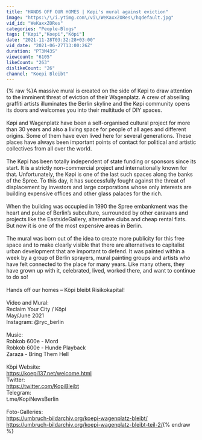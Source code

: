 ```yaml
---
title: "HANDS OFF OUR HOMES | Køpi's mural against eviction"
image: "https:\/\/i.ytimg.com\/vi\/WeKaxxZORes\/hqdefault.jpg"
vid_id: "WeKaxxZORes"
categories: "People-Blogs"
tags: ["Køpi","Koepi","Köpi"]
date: "2021-11-28T03:32:28+03:00"
vid_date: "2021-06-27T13:00:26Z"
duration: "PT3M43S"
viewcount: "6105"
likeCount: "263"
dislikeCount: "26"
channel: "Koepi Bleibt"
---
```

{% raw %}A massive mural is created on the side of Køpi to draw attention to the imminent threat of eviction of their Wagenplatz. A crew of abseiling graffiti artists illuminates the Berlin skyline and the Køpi community opens its doors and welcomes you into their multitude of DIY spaces.<br /><br />Køpi and Wagenplatz have been a self-organised cultural project for more than 30 years and also a living space for people of all ages and different origins. Some of them have even lived here for several generations. These places have always been important points of contact for political and artistic collectives from all over the world.<br /><br />The Køpi has been totally independent of state funding or sponsors since its start. It is a strictly non-commercial project and internationally known for that. Unfortunately, the Køpi is one of the last such spaces along the banks of the Spree. To this day, it has successfully fought against the threat of displacement by investors and large corporations whose only interests are building expensive offices and other glass palaces for the rich. <br /><br />When the building was occupied in 1990 the Spree embankment was the heart and pulse of Berlin’s subculture, surrounded by other caravans and projects like the EastsideGallery, alternative clubs and cheap rental flats. But now it is one of the most expensive areas in Berlin.<br /><br />The mural was born out of the idea to create more publicity for this free space and to make clearly visible that there are alternatives to capitalist urban development that are important to defend. It was painted within a week by a group of Berlin sprayers, mural painting groups and artists who have felt connected to the place for many years. Like many others, they have grown up with it, celebrated, lived, worked there, and want to continue to do so!<br /><br />Hands off our homes – Köpi bleibt Risikokapital!<br /><br />Video and Mural:<br />Reclaim Your City / Köpi <br />May/June 2021<br />Instagram: @ryc_berlin<br /><br />Music: <br />Robkob 600e - Mord<br />Robkob 600e - Hunde Playback<br />Zaraza - Bring Them Hell<br /><br />Köpi Website:<br /><a rel="nofollow" target="blank" href="https://koepi137.net/welcome.html">https://koepi137.net/welcome.html</a><br />Twitter:<br /><a rel="nofollow" target="blank" href="https://twitter.com/KopiBleibt">https://twitter.com/KopiBleibt</a><br />Telegram:<br />t.me/KopiNewsBerlin<br /><br />Foto-Galleries:<br /><a rel="nofollow" target="blank" href="https://umbruch-bildarchiv.org/koepi-wagenplatz-bleibt/">https://umbruch-bildarchiv.org/koepi-wagenplatz-bleibt/</a><br /><a rel="nofollow" target="blank" href="https://umbruch-bildarchiv.org/koepi-wagenplatz-bleibt-teil-2/">https://umbruch-bildarchiv.org/koepi-wagenplatz-bleibt-teil-2/</a>{% endraw %}
